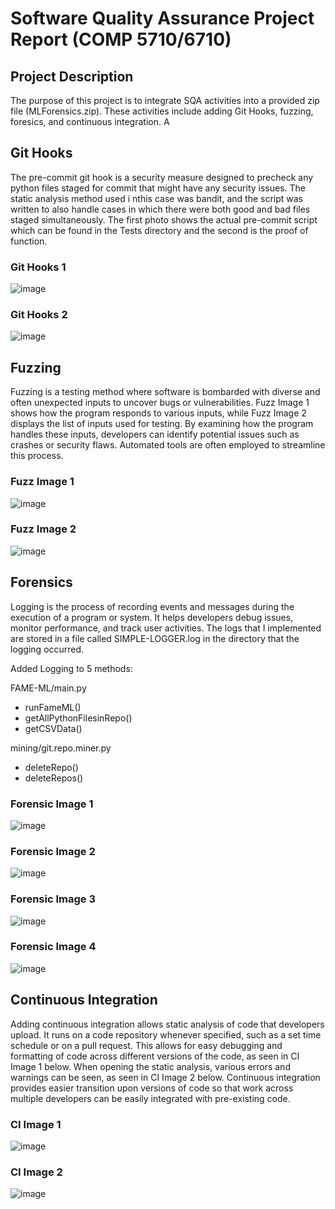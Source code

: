 # Software Quality Assurance Project Report (COMP 5710/6710) 

## Project Description

The purpose of this project is to integrate SQA activities into a provided zip file (MLForensics.zip). These activities include adding Git Hooks, fuzzing, foresics, and continuous integration. A

## Git Hooks

The pre-commit git hook is a security measure designed to precheck any python files staged for commit that might have any security issues. The static analysis method used i nthis case was bandit, and the script was written to also handle cases in which there were both good and bad files staged simultaneously. The first photo shows the actual pre-commit script which can be found in the Tests directory and the second is the proof of function.

### Git Hooks 1
![image](/images/SQA_1.png?raw=true "SQA 1")

### Git Hooks 2
![image](/images/SQA_2.png?raw=true "SQA 2")

## Fuzzing

Fuzzing is a testing method where software is bombarded with diverse and often unexpected inputs to uncover bugs or vulnerabilities. Fuzz Image 1 shows how the program responds to various inputs, while Fuzz Image 2 displays the list of inputs used for testing. By examining how the program handles these inputs, developers can identify potential issues such as crashes or security flaws. Automated tools are often employed to streamline this process.

### Fuzz Image 1
![image](/images/FUZZ_1.png?raw=true "Fuzz 1")

### Fuzz Image 2
![image](/images/FUZZ_2.png?raw=true "Fuzz 2")

## Forensics

Logging is the process of recording events and messages during the execution of a program or system. It helps developers debug issues, monitor performance, and track user activities. The logs that I implemented are stored in a file called SIMPLE-LOGGER.log in the directory that the logging occurred.

Added Logging to 5 methods:

FAME-ML/main.py
- runFameML()
- getAllPythonFilesinRepo()
- getCSVData()

mining/git.repo.miner.py
- deleteRepo()
- deleteRepos()

### Forensic Image 1
![image](/images/Shot1.png?raw=true "Shot 1")

### Forensic Image 2
![image](/images/Shot2.png?raw=true "Shot 2")

### Forensic Image 3
![image](/images/Shot3.png?raw=true "Shot 3")

### Forensic Image 4
![image](/images/Shot4.png?raw=true "Shot 4")

## Continuous Integration

Adding continuous integration allows static analysis of code that developers upload. It runs on a code repository whenever specified, such as a set time schedule or on a pull request. This allows for easy debugging and formatting of code across different versions of the code, as seen in CI Image 1 below. When opening the static analysis, various errors and warnings can be seen, as seen in CI Image 2 below. Continuous integration provides easier transition upon versions of code so that work across multiple developers can be easily integrated with pre-existing code.

### CI Image 1
![image](/images/CI_1.JPG?raw=true "CI 1")

### CI Image 2
![image](/images/CI_2.JPG?raw=true "CI 2")
